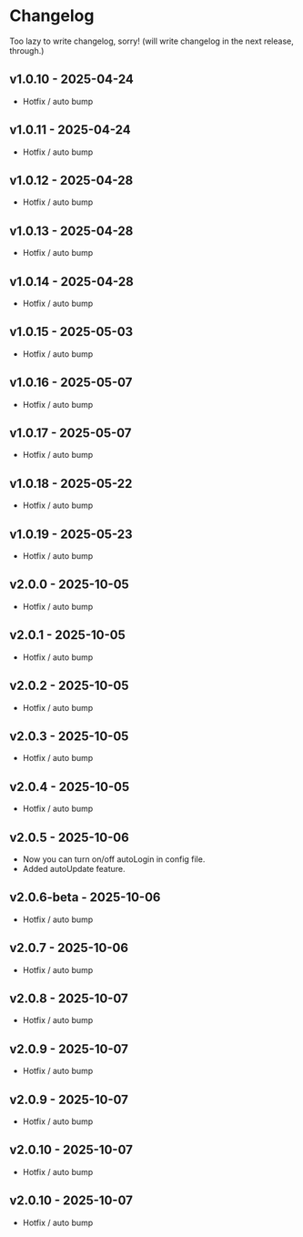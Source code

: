 # Changelog
Too lazy to write changelog, sorry! (will write changelog in the next release, through.)
## v1.0.10 - 2025-04-24
- Hotfix / auto bump

## v1.0.11 - 2025-04-24
- Hotfix / auto bump

## v1.0.12 - 2025-04-28
- Hotfix / auto bump

## v1.0.13 - 2025-04-28
- Hotfix / auto bump

## v1.0.14 - 2025-04-28
- Hotfix / auto bump

## v1.0.15 - 2025-05-03
- Hotfix / auto bump

## v1.0.16 - 2025-05-07
- Hotfix / auto bump

## v1.0.17 - 2025-05-07
- Hotfix / auto bump

## v1.0.18 - 2025-05-22
- Hotfix / auto bump

## v1.0.19 - 2025-05-23
- Hotfix / auto bump

## v2.0.0 - 2025-10-05
- Hotfix / auto bump

## v2.0.1 - 2025-10-05
- Hotfix / auto bump

## v2.0.2 - 2025-10-05
- Hotfix / auto bump

## v2.0.3 - 2025-10-05
- Hotfix / auto bump

## v2.0.4 - 2025-10-05
- Hotfix / auto bump

## v2.0.5 - 2025-10-06
- Now you can turn on/off autoLogin in config file.
- Added autoUpdate feature.
## v2.0.6-beta - 2025-10-06
- Hotfix / auto bump

## v2.0.7 - 2025-10-06
- Hotfix / auto bump

## v2.0.8 - 2025-10-07
- Hotfix / auto bump

## v2.0.9 - 2025-10-07
- Hotfix / auto bump

## v2.0.9 - 2025-10-07
- Hotfix / auto bump

## v2.0.10 - 2025-10-07
- Hotfix / auto bump

## v2.0.10 - 2025-10-07
- Hotfix / auto bump
